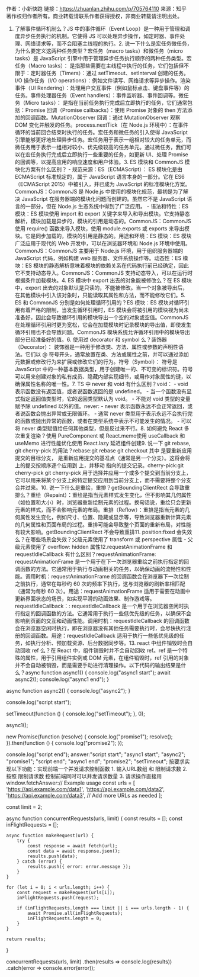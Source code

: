 作者：小新快跑
链接：https://zhuanlan.zhihu.com/p/705764110
来源：知乎
著作权归作者所有。商业转载请联系作者获得授权，非商业转载请注明出处。

1. 了解事件循环机制么？JS 中的事件循环（Event Loop）是一种用于管理和调度异步任务执行的机制。它使得 JS 可以处理异步操作，如定时器、事件处理、网络请求等，而不会阻塞主线程的执行。2. 说一下什么是宏任务微任务，为什么要定义这两种任务类型？宏任务（macro tasks）和微任务（micro tasks）是 JavaScript 引擎中用于管理异步任务执行顺序的两种任务类型。宏任务（Macro tasks）： 是指那些需要在主线程中执行的任务，它们包括但不限于：定时器任务（Timers）：通过 setTimeout、setInterval 创建的任务。I/O 操作任务（I/O operations）：例如文件读写、网络请求等异步操作。渲染事件（UI Rendering）：处理用户交互事件（例如鼠标点击、键盘事件等）的任务。事件处理器任务（Event handlers）：事件监听器、事件回调等。微任务（Micro tasks）： 是指在当前任务执行完成后立即执行的任务，它们通常包括：Promise 回调（Promise callbacks）：使用 Promise 对象的 then 方法添加的回调函数。MutationObserver 回调：通过 MutationObserver 观察 DOM 变化并触发的任务。process.nextTick（在 Node.js 环境中）：在事件循环的当前回合结束时执行的任务。宏任务和微任务的引入使得 JavaScript 引擎能够更好地处理异步任务。宏任务用于表示一组相对较大的任务单元，而微任务用于表示一组相对较小、优先级较高的任务单元。通过微任务，我们可以在宏任务执行完成后立即执行一些重要的任务，如更新 UI、处理 Promise 的回调等，以提高应用的响应速度和用户体验。3. ES 模块和 CommonJS 模块化方案有什么区别？ - 规范来源：ES（ECMAScript）： ES 模块化是由 ECMAScript 标准规定的，属于 JavaScript 语言本身的一部分。它在 ES6（ECMAScript 2015）中被引入，并已成为 JavaScript 的标准模块化方案。CommonJS：CommonJS 是 Node.js 中使用的模块化规范，最初是为了解决 JavaScript 在服务器端的模块化问题而创建的。虽然它不是 JavaScript 语言的一部分，但在 Node.js 生态系统中得到了广泛应用。 - 语法和特性：ES 模块：ES 模块使用 import 和 export 关键字来导入和导出模块。它支持静态解析，模块加载是异步的，模块的引用是动态的。CommonJS：CommonJS 使用 require() 函数来导入模块，使用 module.exports 或 exports 来导出模块。它是同步加载的，模块的引用是静态的。用途和环境：ES 模块：ES 模块广泛应用于现代的 Web 开发中，可以在浏览器环境和 Node.js 环境中使用。CommonJS：CommonJS 主要用于 Node.js 环境，用于组织服务器端的 JavaScript 代码，例如构建 web 服务器、文件系统操作等。动态性：ES 模块：ES 模块的静态解析意味着模块的依赖关系在代码执行前已经确定，因此它不支持动态导入。CommonJS：CommonJS 支持动态导入，可以在运行时根据条件加载模块。4. ES 模块中 export 出去的对象能被修改么？在 ES 模块中，export 出去的对象默认是只读的，不能被修改。当一个对象被导出后，在其他模块中引入该对象时，只能读取其属性和方法，而不能修改它们。5. ES 和 CommonJS 分别是如何处理循环引用的？ES 模块：ES 模块对循环引用有着严格的限制，当发生循环引用时，ES 模块会将被引用的模块视为尚未准备好，因此会导致循环引用的模块导出一个空的对象或空值。CommonJS 在处理循环引用时更为宽松，它会在加载模块时记录模块的导出值，即使发生循环引用也不会导致问题。CommonJS 模块系统允许循环引用中的模块导出部分已经准备好的值。6. 使用过 decorator 和 symbol 么？装饰器（Decorator）： 装饰器是一种用于修改类、方法、属性或参数的声明性语法。它们以 @ 符号开头，通常放置在类、方法或属性之前，并可以通过添加元数据或修改行为来扩展或修改它们的行为。符号（Symbol）： 符号是 JavaScript 中的一种基本数据类型，用于创建唯一的、不可变的标识符。符号可以用来创建对象的私有成员、隐藏内部实现细节，或用作对象属性的键，以确保属性名称的唯一性。7. TS 中 never 和 void 有什么区别？void： - void 表示函数没有返回值，或者说函数返回的是 undefined。 - 当一个函数没有显式指定返回值类型时，它的返回类型默认为 void。 - 不能对 void 类型的变量赋予除 undefined 以外的值。never: - never 表示函数永远不会正常返回，或者说函数会抛出异常或无限循环。 - 通常 never 类型用于表示永远不会执行完的函数或抛出异常的函数，或者在类型系统中表示不可能发生的情况。 - 可以将 never 类型赋值给任何其他类型，但是反过来不行。8. 如何避免 React 多次重复渲染？使用 PureComponent 或 React.memo使用 useCallback 和 useMemo 进行性能优化使用 React.lazy 延迟组件创建9. 说一下 git rebase, git cherry-pick 的用法？rebase:git rebase <base>
git checkout <branch>
其中 是要重新应用提交的目标分支， 是重新应用提交的基准点（通常是另一个分支）。这将会将 上的提交按顺序逐个应用到 上，并移动 指向的提交记录。cherry-pick:git cherry-pick <commit-hash>
git cherry-pick 用于选择并应用一个或多个提交到当前分支上，它可以用来将某个分支上的特定提交应用到当前分支上，而不需要将整个分支合并过来。10. 说一下什么是重绘，重排？getBoundingClientRect 会导致重排么？重绘（Repaint）：重绘是指当元素样式发生变化，但不影响其几何属性（如位置和大小）时，浏览器重新绘制元素的过程。换句话说，重绘只会更新元素的样式，而不会影响元素的布局。重排（Reflow）：重排是指当元素的几何属性发生变化，例如尺寸、位置、隐藏或显示等，导致浏览器重新计算元素的几何属性和页面布局的过程。重排可能会导致整个页面的重新布局，对性能有较大影响。getBoundingClientRect 不会导致重排11. position:fixed 会失效么？在哪些场景会失效？父级元素使用了 transform 或 perspective 属性 - 父级元素使用了 overflow: hidden 属性12.requestAnimationFrame 和 requestIdleCallback 有什么区别？requestAnimationFrame: requestAnimationFrame 是一个用于在下一次浏览器重绘之前执行指定的回调函数的方法。它通常用于执行与动画相关的任务，以确保动画的流畅性和性能。调用时机：requestAnimationFrame 的回调函数会在浏览器下一次绘制之前执行，通常在每秒约 60 次的频率下执行，这与浏览器的刷新率相匹配（通常为每秒 60 次）。用途：requestAnimationFrame 适用于需要在动画中更新界面状态的场景，如实现平滑的动画效果、制作游戏等。requestIdleCallback：: requestIdleCallback 是一个用于在浏览器空闲时执行指定的回调函数的方法。它通常用于执行一些低优先级的任务，以确保不会影响到页面的交互和动画性能。调用时机：requestIdleCallback 的回调函数会在浏览器空闲时执行，即在浏览器没有其他任务需要执行时，会尽快执行注册的回调函数。用途：requestIdleCallback 适用于执行一些低优先级的任务，如执行分析、预加载资源、后台数据同步等。13. react 中组件销毁时会自动回收 ref 么？在 React 中，组件销毁时并不会自动回收 ref。ref 是一个特殊的属性，用于引用组件实例或 DOM 元素，在组件销毁时，ref 引用的对象并不会自动被销毁，而是需要手动进行清理操作。以下代码的输出结果是什么？async function async1() {
  console.log("async1 start");
  await async2();
  console.log("async1 end");
}

async function async2() {
  console.log("async2");
}

console.log("script start");

setTimeout(function () {
  console.log("setTimeout");
}, 0);

async1();

new Promise(function (resolve) {
  console.log("promise1");
  resolve();
}).then(function () {
  console.log("promise2");
});

console.log("script end");
answer:"script start";
"async1 start";
"async2";
"promise1";
"script end";
"async1 end";
"promise2";
"setTimeout";
按要求实现以下功能：实现前端一个并发请求控制函数 1. 输入URL数组 和 限制请求数 2. 按照 限制请求数 控制前端同时可以并发请求数量 3. 请求操作直接用 window.fetchAnswer:// Example usage
const urls = [
    'https://api.example.com/data1',
    'https://api.example.com/data2',
    'https://api.example.com/data3',
    // Add more URLs as needed
];

const limit = 2;

async function concurrentRequests(urls, limit) {
    const results = [];
    const inFlightRequests = [];

    async function makeRequest(url) {
        try {
            const response = await fetch(url);
            const data = await response.json();
            results.push(data);
        } catch (error) {
            results.push({ error: error.message });
        }
    }

    for (let i = 0; i < urls.length; i++) {
        const request = makeRequest(urls[i]);
        inFlightRequests.push(request);

        if (inFlightRequests.length === limit || i === urls.length - 1) {
            await Promise.all(inFlightRequests);
            inFlightRequests.length = 0;
        }
    }

    return results;
}

concurrentRequests(urls, limit)
    .then(results => console.log(results))
    .catch(error => console.error(error));